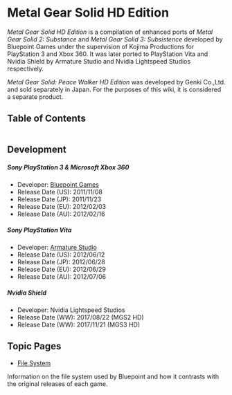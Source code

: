 # Metal Gear Solid HD Edition

*Metal Gear Solid HD Edition* is a compilation of enhanced ports of *Metal Gear Solid 2: Substance* and *Metal Gear Solid 3: Subsistence* developed by Bluepoint Games under the supervision of Kojima Productions for PlayStation 3 and Xbox 360. It was later ported to PlayStation Vita and Nvidia Shield by Armature Studio and Nvidia Lightspeed Studios respectively.

*Metal Gear Solid: Peace Walker HD Edition* was developed by Genki Co.,Ltd. and sold separately in Japan. For the purposes of this wiki, it is considered a separate product.

## Table of Contents
```table-of-contents
```
## Development

##### Sony PlayStation 3 & Microsoft Xbox 360
- Developer: [Bluepoint Games](https://en.wikipedia.org/wiki/Bluepoint_Games)
- Release Date (US): 2011/11/08
- Release Date (JP): 2011/11/23
- Release Date (EU): 2012/02/03
- Release Date (AU): 2012/02/16
##### Sony PlayStation Vita
- Developer: [Armature Studio](https://en.wikipedia.org/wiki/Armature_Studio)
- Release Date (US): 2012/06/12
- Release Date (JP): 2012/06/28
- Release Date (EU): 2012/06/29
- Release Date (AU): 2012/07/06
##### Nvidia Shield
- Developer: Nvidia Lightspeed Studios
- Release Date (WW): 2017/08/22 (MGS2 HD)
- Release Date (WW): 2017/11/21 (MGS3 HD)

## Topic Pages

- [File System](FileSystem.md)

Information on the file system used by Bluepoint and how it contrasts with the original releases of each game.
